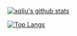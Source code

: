 [![xqliu's github stats](https://github-readme-stats.vercel.app/api?username=xqliu&include_all_commits=true&show_icons=true&hide_title=true&hide_border=true&count_private=true)](https://github.com/xqliu)

[![Top Langs](https://github-readme-stats.vercel.app/api/top-langs/?username=xqliu&layout=compact)](https://github.com/xqliu)


